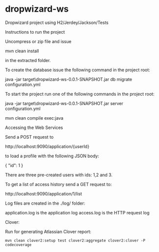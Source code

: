 # dropwizard-ws

Dropwizard project using H2/Jerdey/Jackson/Tests

Instructions to run the project

Uncompress or zip file and issue

  mvn clean install

in the extracted folder.

To create the database issue the following command in the project root:

  java -jar target\dropwizard-ws-0.0.1-SNAPSHOT.jar db migrate configuration.yml

To start the project run one of the following commands in the project root:
  
  java -jar target\dropwizard-ws-0.0.1-SNAPSHOT.jar server configuration.yml

  mvn clean compile exec:java

Accessing the Web Services

Send a POST request to

  http://localhost:9090/application/{userId}

to load a profile with the following JSON body:

  {
      "id": 1
  }

There are three pre-created users with ids: 1,2 and 3.

To get a list of access history send a GET request to:
  
  http://localhost:9090/application/1/list

Log files are created in the ./log/ folder:
  
  application.log is the application log
  access.log is the HTTP request log

Clover:

  Run for generating Atlassian Clover report:
    
    mvn clean clover2:setup test clover2:aggregate clover2:clover -P codecoverage

